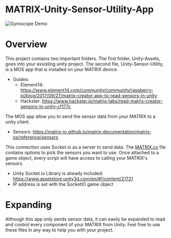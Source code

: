 # MATRIX-Unity-Sensor-Utility-App
![Gyroscope Demo](https://thumbs.gfycat.com/HappyThickBassethound-size_restricted.gif)
# Overview
This project contains two important folders. The first folder, Unity-Assets, goes into your exsisting unity project. The second file, Unity-Sensor-Utility, is a MOS app that is installed on your MATRIX device. 
- Guides: 
  - Element14: https://www.element14.com/community/community/raspberry-pi/blog/2017/09/27/matrix-creator-app-to-read-sensors-in-unity
  - Hackster: https://www.hackster.io/matrix-labs/read-matrix-creator-sensors-in-unity-cf177c

The MOS app allow you to send the sensor data from your MATRIX to a unity client.
- Sensors: https://matrix-io.github.io/matrix-documentation/matrix-os/reference/sensors

This connection uses Socket.io as a server to send data. The 
<a href="https://github.com/Hermitter/MATRIX-Unity-Sensor-Utility-App/blob/master/Unity-Assets/MATRIX.cs">MATRIX.cs</a>
file contains options to pick the sensors you want to use. Once attached to a game object, every script will have access to calling your MATRIX's sensors.
- Unity Socket.io Library is already included: https://www.assetstore.unity3d.com/en/#!/content/21721
- IP address is set with the SocketIO game object

# Expanding
Although this app only sends sensor data, it can easily be expanded to read and control every component of your MATRIX from Unity. Feel free to use these files in any way to help you with your project.
